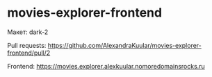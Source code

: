 # movies-explorer-frontend

Макет: dark-2

Pull requests: https://github.com/AlexandraKuular/movies-explorer-frontend/pull/2

Frontend: https://movies.explorer.alexkuular.nomoredomainsrocks.ru
